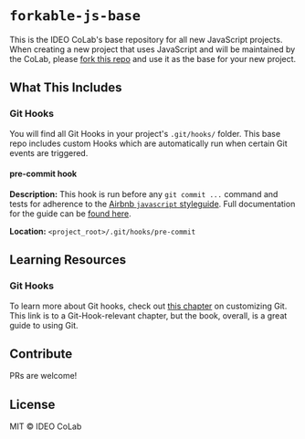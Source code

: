 # `forkable-js-base`
This is the IDEO CoLab's base repository for all new JavaScript projects. When creating a new project that uses JavaScript and will be maintained by the CoLab, please [fork this repo](https://help.github.com/articles/fork-a-repo/) and use it as the base for your new project. 

## What This Includes

### Git Hooks

You will find all Git Hooks in your project's `.git/hooks/` folder. This base repo includes custom Hooks which are automatically run when certain Git events are triggered.

#### pre-commit hook

**Description:** This hook is run before any `git commit ...` command and tests for adherence to the [Airbnb `javascript` styleguide](https://github.com/airbnb/javascript/tree/master/packages/eslint-config-airbnb-base). Full documentation for the guide can be [found here](https://github.com/airbnb/javascript).

**Location:** `<project_root>/.git/hooks/pre-commit`

## Learning Resources

### Git Hooks

To learn more about Git hooks, check out [this chapter](https://git-scm.com/book/en/v2/Customizing-Git-Git-Hooks) on customizing Git. This link is to a Git-Hook-relevant chapter, but the book, overall, is a great guide to using Git.

## Contribute

PRs are welcome!

## License

MIT © IDEO CoLab
